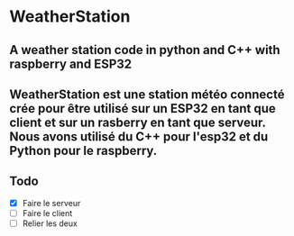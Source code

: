 # WeatherStation
A weather station code in python and C++ with raspberry and ESP32
---

WeatherStation est une station météo connecté crée pour être utilisé sur un ESP32 en tant que client et sur un rasberry en tant que serveur.
Nous avons utilisé du C++ pour l'esp32 et du Python pour le raspberry.
---
## Todo

- [x] Faire le serveur
- [ ] Faire le client
- [ ] Relier les deux
